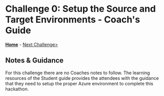 # Challenge 0: Setup the Source and Target Environments - Coach's Guide

**[Home](README.md)** - [Next Challenge>](Solution-01.md)

## Notes & Guidance
For this challenge there are no Coaches notes to follow.  The learning resources of the Student guide provides the attendees with the guidance that they need to setup the proper Azure environment to complete this hackathon.
